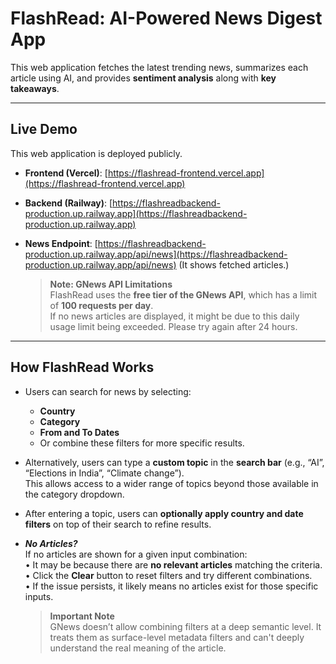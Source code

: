 #  FlashRead: AI-Powered News Digest App

This web application fetches the latest trending news, summarizes each article using AI, and provides **sentiment analysis** along with **key takeaways**.

---

## Live Demo

This web application is deployed publicly.

- **Frontend (Vercel)**: [https://flashread-frontend.vercel.app](https://flashread-frontend.vercel.app)  
- **Backend (Railway)**: [https://flashreadbackend-production.up.railway.app](https://flashreadbackend-production.up.railway.app)  
- **News Endpoint**: [https://flashreadbackend-production.up.railway.app/api/news](https://flashreadbackend-production.up.railway.app/api/news)
  (It shows fetched articles.)

  >  **Note: GNews API Limitations**  
     > FlashRead uses the **free tier of the GNews API**, which has a limit of **100 requests per day**.  
     > If no news articles are displayed, it might be due to this daily usage limit being exceeded.
     > Please try again after 24 hours.
  >
  > 
---
##  How FlashRead Works

- Users can search for news by selecting:
  - **Country**
  - **Category**
  - **From and To Dates**
  - Or combine these filters for more specific results.

- Alternatively, users can type a **custom topic** in the **search bar** (e.g., “AI”, “Elections in India”, “Climate change”).  
  This allows access to a wider range of topics beyond those available in the category dropdown.

- After entering a topic, users can **optionally apply country and date filters** on top of their search to refine results.

- **_No Articles?_**  
  If no articles are shown for a given input combination:  
  • It may be because there are **no relevant articles** matching the criteria.  
  • Click the **Clear** button to reset filters and try different combinations.  
  • If the issue persists, it likely means no articles exist for those specific inputs.

  > **Important Note**  
  > GNews doesn’t allow combining filters at a deep semantic level. It treats them as surface-level metadata filters and can't deeply understand the real meaning of the article.

    
  







